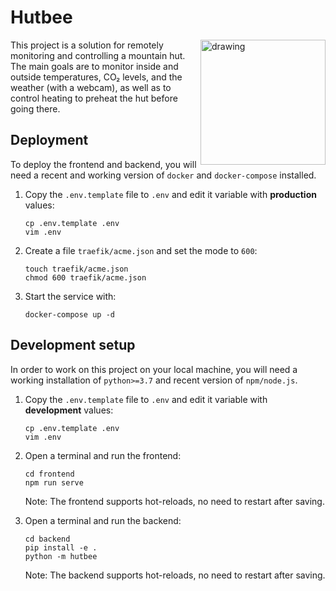 # Hutbee

<img src="https://user-images.githubusercontent.com/1587877/67436463-bb01f500-f5ee-11e9-88c3-06f1800041b3.png" alt="drawing" width="200" style="float:right"/>

This project is a solution for remotely monitoring and controlling a mountain
hut. The main goals are to monitor inside and outside temperatures, CO₂ levels,
and the weather (with a webcam), as well as to control heating to preheat the
hut before going there.

## Deployment

To deploy the frontend and backend, you will need a recent and working version
of `docker` and `docker-compose` installed.

1. Copy the `.env.template` file to `.env` and edit it variable with **production**
   values:
   
   ```
   cp .env.template .env
   vim .env
   ```
   
2. Create a file `traefik/acme.json` and set the mode to `600`:
   
   ```
   touch traefik/acme.json
   chmod 600 traefik/acme.json
   ```
   
3. Start the service with:

   ```
   docker-compose up -d
   ```

## Development setup

In order to work on this project on your local machine, you will need a working
installation of `python>=3.7` and recent version of `npm/node.js`.

1. Copy the `.env.template` file to `.env` and edit it variable with **development**
   values:
   
   ```
   cp .env.template .env
   vim .env
   ```
   
2. Open a terminal and run the frontend:

   ```
   cd frontend
   npm run serve
   ```

   Note: The frontend supports hot-reloads, no need to restart after saving.
   
3. Open a terminal and run the backend:

   ```
   cd backend
   pip install -e .
   python -m hutbee
   ```

   Note: The backend supports hot-reloads, no need to restart after saving.

